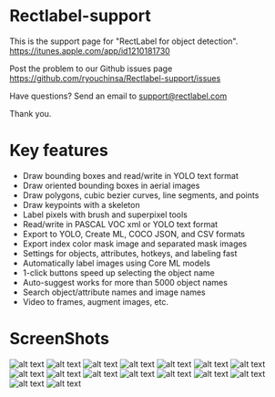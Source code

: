 # Rectlabel-support
This is the support page for "RectLabel for object detection".
https://itunes.apple.com/app/id1210181730

Post the problem to our Github issues page
https://github.com/ryouchinsa/Rectlabel-support/issues

Have questions? Send an email to support@rectlabel.com

Thank you.

# Key features
- Draw bounding boxes and read/write in YOLO text format
- Draw oriented bounding boxes in aerial images
- Draw polygons, cubic bezier curves, line segments, and points
- Draw keypoints with a skeleton
- Label pixels with brush and superpixel tools
- Read/write in PASCAL VOC xml or YOLO text format
- Export to YOLO, Create ML, COCO JSON, and CSV formats
- Export index color mask image and separated mask images
- Settings for objects, attributes, hotkeys, and labeling fast
- Automatically label images using Core ML models
- 1-click buttons speed up selecting the object name
- Auto-suggest works for more than 5000 object names
- Search object/attribute names and image names
- Video to frames, augment images, etc.

# ScreenShots
![alt text](https://static.rectlabel.com/waysify_app/img/draw_bbox.jpg?)
![alt text](https://static.rectlabel.com/waysify_app/img/draw_obb.jpg?)
![alt text](https://static.rectlabel.com/waysify_app/img/draw_polygon.jpg?)
![alt text](https://static.rectlabel.com/waysify_app/img/edit_points.jpg?)
![alt text](https://static.rectlabel.com/waysify_app/img/mask.jpg?)
![alt text](https://static.rectlabel.com/waysify_app/img/keypoints.jpg?)
![alt text](https://static.rectlabel.com/waysify_app/img/keypoints_pixels_coco.jpg?)
![alt text](https://static.rectlabel.com/waysify_app/img/brush.jpg?)
![alt text](https://static.rectlabel.com/waysify_app/img/superpixel.jpg?)
![alt text](https://static.rectlabel.com/waysify_app/img/objects.jpg?)
![alt text](https://static.rectlabel.com/waysify_app/img/coreml.jpg?)
![alt text](https://static.rectlabel.com/waysify_app/img/1-click.jpg?)
![alt text](https://static.rectlabel.com/waysify_app/img/auto_suggest.jpg?)
![alt text](https://static.rectlabel.com/waysify_app/img/search.jpg)
![alt text](https://static.rectlabel.com/waysify_app/img/video_to_frames.jpg?)
![alt text](https://static.rectlabel.com/waysify_app/img/augment.jpg?)
